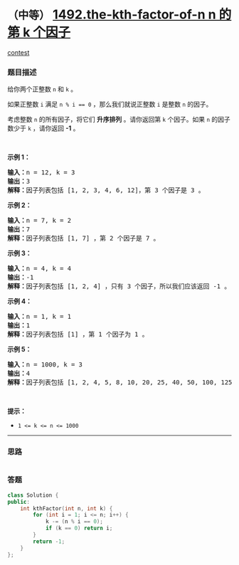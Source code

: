# `（中等）` [1492.the-kth-factor-of-n n 的第 k 个因子](https://leetcode-cn.com/problems/the-kth-factor-of-n/)

[contest](https://leetcode-cn.com/contest/biweekly-contest-29/problems/the-kth-factor-of-n/)

### 题目描述
<p>给你两个正整数&nbsp;<code>n</code> 和&nbsp;<code>k</code>&nbsp;。</p>

<p>如果正整数 <code>i</code> 满足 <code>n % i == 0</code> ，那么我们就说正整数 <code>i</code> 是整数 <code>n</code>&nbsp;的因子。</p>

<p>考虑整数 <code>n</code>&nbsp;的所有因子，将它们 <strong>升序排列</strong>&nbsp;。请你返回第 <code>k</code>&nbsp;个因子。如果 <code>n</code>&nbsp;的因子数少于 <code>k</code>&nbsp;，请你返回 <strong>-1</strong>&nbsp;。</p>

<p>&nbsp;</p>

<p><strong>示例 1：</strong></p>

<pre><strong>输入：</strong>n = 12, k = 3
<strong>输出：</strong>3
<strong>解释：</strong>因子列表包括 [1, 2, 3, 4, 6, 12]，第 3 个因子是 3 。
</pre>

<p><strong>示例 2：</strong></p>

<pre><strong>输入：</strong>n = 7, k = 2
<strong>输出：</strong>7
<strong>解释：</strong>因子列表包括 [1, 7] ，第 2 个因子是 7 。
</pre>

<p><strong>示例 3：</strong></p>

<pre><strong>输入：</strong>n = 4, k = 4
<strong>输出：</strong>-1
<strong>解释：</strong>因子列表包括 [1, 2, 4] ，只有 3 个因子，所以我们应该返回 -1 。
</pre>

<p><strong>示例 4：</strong></p>

<pre><strong>输入：</strong>n = 1, k = 1
<strong>输出：</strong>1
<strong>解释：</strong>因子列表包括 [1] ，第 1 个因子为 1 。
</pre>

<p><strong>示例 5：</strong></p>

<pre><strong>输入：</strong>n = 1000, k = 3
<strong>输出：</strong>4
<strong>解释：</strong>因子列表包括 [1, 2, 4, 5, 8, 10, 20, 25, 40, 50, 100, 125, 200, 250, 500, 1000] 。
</pre>

<p>&nbsp;</p>

<p><strong>提示：</strong></p>

<ul>
	<li><code>1 &lt;= k &lt;= n &lt;= 1000</code></li>
</ul>



---
### 思路
```
```



### 答题
``` C++
class Solution {
public:
    int kthFactor(int n, int k) {
		for (int i = 1; i <= n; i++) {
			k -= (n % i == 0);
			if (k == 0) return i;
		}
		return -1;
    }
};
```




